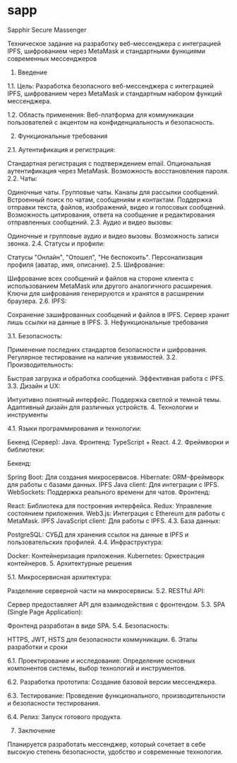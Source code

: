 # sapp
Sapphir Secure Massenger

Техническое задание на разработку веб-мессенджера с интеграцией IPFS, шифрованием через MetaMask и стандартными функциями современных мессенджеров

1. Введение

1.1. Цель:
Разработка безопасного веб-мессенджера с интеграцией IPFS, шифрованием через MetaMask и стандартным набором функций мессенджера.

1.2. Область применения:
Веб-платформа для коммуникации пользователей с акцентом на конфиденциальность и безопасность.

2. Функциональные требования

2.1. Аутентификация и регистрация:

Стандартная регистрация с подтверждением email.
Опциональная аутентификация через MetaMask.
Возможность восстановления пароля.
2.2. Чаты:

Одиночные чаты.
Групповые чаты.
Каналы для рассылки сообщений.
Встроенный поиск по чатам, сообщениям и контактам.
Поддержка отправки текста, файлов, изображений, видео и голосовых сообщений.
Возможность цитирования, ответа на сообщение и редактирования отправленных сообщений.
2.3. Аудио и видео вызовы:

Одиночные и групповые аудио и видео вызовы.
Возможность записи звонка.
2.4. Статусы и профили:

Статусы "Онлайн", "Отошел", "Не беспокоить".
Персонализация профиля (аватар, имя, описание).
2.5. Шифрование:

Шифрование всех сообщений и файлов на стороне клиента с использованием MetaMask или другого аналогичного расширения.
Ключи для шифрования генерируются и хранятся в расширении браузера.
2.6. IPFS:

Сохранение зашифрованных сообщений и файлов в IPFS.
Сервер хранит лишь ссылки на данные в IPFS.
3. Нефункциональные требования

3.1. Безопасность:

Применение последних стандартов безопасности и шифрования.
Регулярное тестирование на наличие уязвимостей.
3.2. Производительность:

Быстрая загрузка и обработка сообщений.
Эффективная работа с IPFS.
3.3. Дизайн и UX:

Интуитивно понятный интерфейс.
Поддержка светлой и темной темы.
Адаптивный дизайн для различных устройств.
4. Технологии и инструменты

4.1. Языки программирования и технологии:

Бекенд (Сервер): Java.
Фронтенд: TypeScript + React.
4.2. Фреймворки и библиотеки:

Бекенд:

Spring Boot: Для создания микросервисов.
Hibernate: ORM-фреймворк для работы с базами данных.
IPFS Java client: Для интеграции с IPFS.
WebSockets: Поддержка реального времени для чатов.
Фронтенд:

React: Библиотека для построения интерфейса.
Redux: Управление состоянием приложения.
Web3.js: Интеграция с Ethereum для работы с MetaMask.
IPFS JavaScript client: Для работы с IPFS.
4.3. База данных:

PostgreSQL: СУБД для хранения ссылок на данные в IPFS и пользовательских профилей.
4.4. Инфраструктура:

Docker: Контейнеризация приложения.
Kubernetes: Оркестрация контейнеров.
5. Архитектурные решения

5.1. Микросервисная архитектура:

Разделение серверной части на микросервисы.
5.2. RESTful API:

Сервер предоставляет API для взаимодействия с фронтендом.
5.3. SPA (Single Page Application):

Фронтенд разработан в виде SPA.
5.4. Безопасность:

HTTPS, JWT, HSTS для безопасности коммуникации.
6. Этапы разработки и сроки

6.1. Проектирование и исследование: Определение основных компонентов системы, выбор технологий и инструментов.

6.2. Разработка прототипа: Создание базовой версии мессенджера.

6.3. Тестирование: Проведение функционального, производительности и безопасности тестирования.

6.4. Релиз: Запуск готового продукта.

7. Заключение

Планируется разработать мессенджер, который сочетает в себе высокую степень безопасности, удобство и современные технологии.
